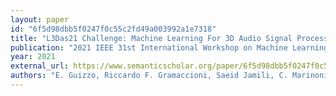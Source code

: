 ```yaml
---
layout: paper
id: "6f5d98dbb5f0247f0c55c2fd49a003992a1e7318"
title: "L3Das21 Challenge: Machine Learning For 3D Audio Signal Processing"
publication: "2021 IEEE 31st International Workshop on Machine Learning for Signal Processing (MLSP)"
year: 2021
external_url: https://www.semanticscholar.org/paper/6f5d98dbb5f0247f0c55c2fd49a003992a1e7318
authors: "E. Guizzo, Riccardo F. Gramaccioni, Saeid Jamili, C. Marinoni, Edoardo Massaro, Claudia Medaglia, Giuseppe Nachira, Leonardo Nucciarelli, Ludovica Paglialunga, Marco Pennese, Sveva Pepe, Enrico Rocchi, A. Uncini, D. Comminiello"
---
```

